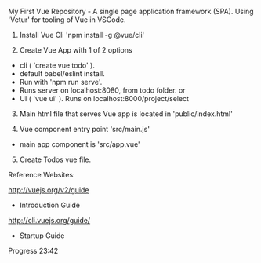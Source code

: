 My First Vue Repository - A single page application framework (SPA).
Using 'Vetur' for tooling of Vue in VSCode.

1. Install Vue Cli
'npm install -g @vue/cli'

2. Create Vue App with 1 of 2 options 
- cli ( 'create vue todo' ). 
- default babel/eslint install.
- Run with 'npm run serve'. 
- Runs server on localhost:8080, from todo folder.
or 
- UI ( 'vue ui' ). Runs on localhost:8000/project/select

3. Main html file that serves Vue app is located in 'public/index.html'

4. Vue component entry point 'src/main.js'
- main app component is 'src/app.vue'

5. Create Todos vue file.

Reference Websites:

http://vuejs.org/v2/guide
- Introduction Guide

http://cli.vuejs.org/guide/
- Startup Guide

Progress 23:42